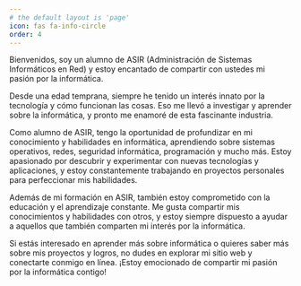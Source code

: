 ```yaml
---
# the default layout is 'page'
icon: fas fa-info-circle
order: 4
---
```


Bienvenidos, soy un alumno de ASIR (Administración de Sistemas Informáticos en Red) y estoy encantado de compartir con ustedes mi pasión por la informática.

Desde una edad temprana, siempre he tenido un interés innato por la tecnología y cómo funcionan las cosas. Eso me llevó a investigar y aprender sobre la informática, y pronto me enamoré de esta fascinante industria.

Como alumno de ASIR, tengo la oportunidad de profundizar en mi conocimiento y habilidades en informática, aprendiendo sobre sistemas operativos, redes, seguridad informática, programación y mucho más. Estoy apasionado por descubrir y experimentar con nuevas tecnologías y aplicaciones, y estoy constantemente trabajando en proyectos personales para perfeccionar mis habilidades.

Además de mi formación en ASIR, también estoy comprometido con la educación y el aprendizaje constante. Me gusta compartir mis conocimientos y habilidades con otros, y estoy siempre dispuesto a ayudar a aquellos que también comparten mi interés por la informática.

Si estás interesado en aprender más sobre informática o quieres saber más sobre mis proyectos y logros, no dudes en explorar mi sitio web y conectarte conmigo en línea. ¡Estoy emocionado de compartir mi pasión por la informática contigo!